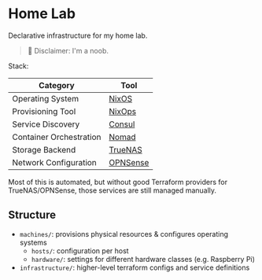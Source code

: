 # Home Lab

Declarative infrastructure for my home lab.

> 🔴 Disclaimer: I'm a noob.

Stack:

| Category | Tool |
|----------|------|
| Operating System | [NixOS](https://nixos.org/) |
| Provisioning Tool | [NixOps](https://github.com/NixOS/nixops) |
| Service Discovery | [Consul](https://www.consul.io/) |
| Container Orchestration | [Nomad](https://www.nomadproject.io/) |
| Storage Backend | [TrueNAS](https://www.truenas.com/) |
| Network Configuration | [OPNSense](https://opnsense.org/) |

Most of this is automated, but without good Terraform providers for TrueNAS/OPNSense, those services are still managed manually.

## Structure

- `machines/`: provisions physical resources & configures operating systems
  - `hosts/`: configuration per host
  - `hardware/`: settings for different hardware classes (e.g. Raspberry Pi)
- `infrastructure/`: higher-level terraform configs and service definitions
